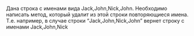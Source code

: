 Дана строка с именами вида Jack,John,Nick,John. Необходимо написать метод, который удалит из этой строки повторяющиеся имена. Т.е. например, в случае строки  “Jack,John,Nick,John” вернет строку  с именами  Jack,John,Nick